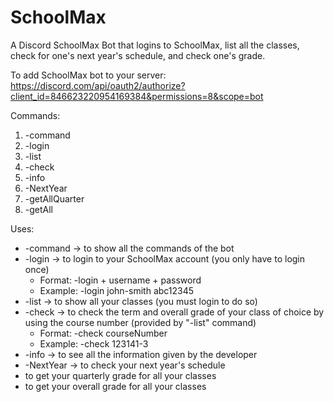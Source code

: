 # SchoolMax
A Discord SchoolMax Bot that logins to SchoolMax, list all the classes, check for one's next year's schedule, and check one's grade.

To add SchoolMax bot to your server: https://discord.com/api/oauth2/authorize?client_id=846623220954169384&permissions=8&scope=bot

Commands: 
  1. -command
  2. -login
  3. -list
  4. -check 
  5. -info
  6. -NextYear
  7. -getAllQuarter
  8. -getAll

Uses:
  * -command -> to show all the commands of the bot
  * -login -> to login to your SchoolMax account (you only have to login once)
      * Format: -login + username + password 
      * Example: -login john-smith abc12345
  * -list -> to show all your classes (you must login to do so)
  * -check -> to check the term and overall grade of your class of choice by using the course number (provided by "-list" command)
      * Format: -check courseNumber
      * Example: -check 123141-3
  * -info -> to see all the information given by the developer
  * -NextYear -> to check your next year's schedule
  * to get your quarterly grade for all your classes
  * to get your overall grade for all your classes
